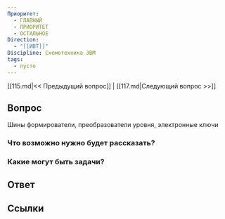 ```yaml
---
Приоритет:
  - ГЛАВНЫЙ
  - ПРИОРИТЕТ
  - ОСТАЛЬНОЕ
Direction:
  - "[[ИВТ]]" 
Discipline: Схемотехника ЭВМ 
tags:
  - пусто
---
```

[[115.md|<< Предыдущий вопрос]] | [[117.md|Следующий вопрос >>]]
## Вопрос

Шины формирователи, преобразователи уровня, электронные ключи

### Что возможно нужно будет рассказать?

### Какие могут быть задачи?

## Ответ

## Ссылки
